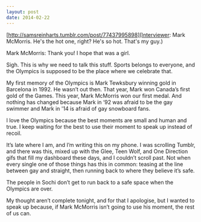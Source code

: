 ```yaml
---
layout: post
date: 2014-02-22
---
```


[http://samsreinharts.tumblr.com/post/77437995898](Interviewer: Mark McMorris. He's the hot one, right? He's so hot. That's my guy.)

Mark McMorris: Thank you! I hope that was a girl.

Sigh. This is why we need to talk this stuff. Sports belongs to everyone, and the Olympics is supposed to be the place where we celebrate that.

My first memory of the Olympics is Mark Tewksbury winning gold in Barcelona in 1992. He wasn’t out then. That year, Mark won Canada’s first gold of the Games. This year, Mark McMorris won our first medal. And nothing has changed because Mark in ‘92 was afraid to be the gay swimmer and Mark in '14 is afraid of gay snowboard fans.

I love the Olympics because the best moments are small and human and true. I keep waiting for the best to use their moment to speak up instead of recoil.

It’s late where I am, and I’m writing this on my phone. I was scrolling Tumblr, and there was this, mixed up with the Glee, Teen Wolf, and One Direction gifs that fill my dashboard these days, and I couldn’t scroll past. Not when every single one of those things has this in common: teasing at the line between gay and straight, then running back to where they believe it’s safe.

The people in Sochi don’t get to run back to a safe space when the Olympics are over.

My thought aren’t complete tonight, and for that I apologise, but I wanted to speak up because, if Mark McMorris isn’t going to use his moment, the rest of us can.
